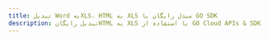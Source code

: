 ---title: تبدیل Word بهXLS، HTML به XLS مبدل رایگان یا GO SDKdescription: تبدیل رایگانHTML به XLS با استفاده از GO Cloud APIs & SDK. همچنین اسناد Microsoft Word و OpenOffice را در Cloud ایجاد، ویرایش و رندر کنید.---